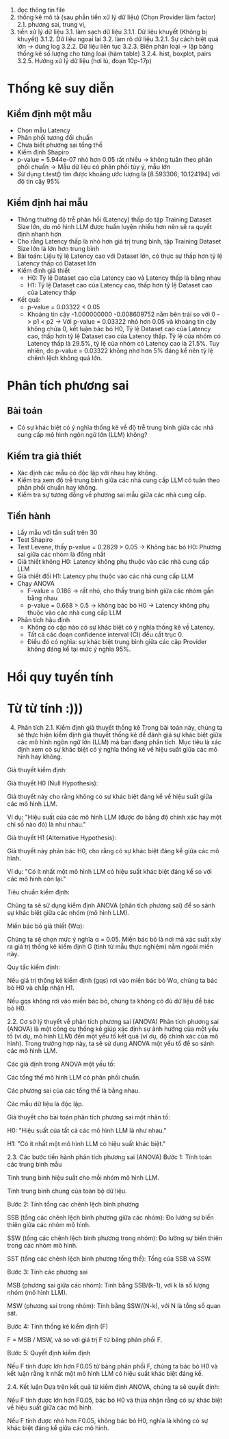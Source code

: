 1. đọc thông tin file
2. thống kê mô tả (sau phần tiền xử lý dữ liệu) (Chọn Provider làm factor)
	2.1. phương sai, trung vị, 
3. tiền xử lý dữ liệu
	3.1. làm sạch dữ liệu
		3.1.1. Dữ liệu khuyết (Không bị khuyết)
		3.1.2. Dữ liệu ngoại lai
	3.2. làm rõ dữ liệu 
		3.2.1. Sự cách biệt quá lớn -> dùng log
		3.2.2. Dữ liệu liên tục
		3.2.3. Biến phân loại -> lập bảng thống kê số lượng cho từng loại (hàm table)
		3.2.4. hist, boxplot, pairs
		3.2.5. Hướng xử lý dữ liệu (hơi lú, đoạn 10p-17p)

# Thống kê suy diễn
## Kiểm định một mẫu
- Chọn mẫu Latency
- Phân phối tương đối chuẩn
- Chưa biết phương sai tổng thể
- Kiểm định Shapiro
- p-value = 5.944e-07 nhỏ hơn 0.05 rất nhiều -> không tuân theo phân phối chuẩn
-> Mẫu dữ liệu có phân phối tùy ý, mẫu lớn
- Sử dụng t.test() tìm được khoảng ước lượng là [8.593306; 10.124194] với độ tin cậy 95%

## Kiểm định hai mẫu
- Thông thường độ trễ phản hồi (Latency) thấp do tập Training Dataset Size lớn, do mô hình LLM được huấn luyện nhiều hơn nên sẽ ra quyết định nhanh hơn
- Cho rằng Latency thấp là nhỏ hơn giá trị trung bình, tập Training Dataset Size lớn là lớn hơn trung bình
- Bài toán: Liệu tỷ lệ Latency cao với Dataset lớn, có thực sự thấp hơn tỷ lệ Latency thấp có Dataset lớn
- Kiểm định giả thiết
	- H0: Tỷ lệ Dataset cao của Latency cao và Latency thấp là bằng nhau
	- H1: Tỷ lệ Dataset cao của Latency cao, thấp hơn tỷ lệ Dataset cao của Latency thấp
- Kết quả:
	- p-value = 0.03322 < 0.05
	- Khoảng tin cậy -1.000000000 -0.008609752 nằm bên trái so với 0 -> p1 < p2
	-> Với p-value = 0.03322 nhỏ hơn 0.05 và khoảng tin cậy không chứa 0, kết luận bác bỏ H0, Tỷ lệ Dataset cao của Latency cao, thấp hơn tỷ lệ Dataset cao của Latency thấp. Tỷ lệ của nhóm có Latency thấp là 29.5%, tỷ lệ của nhóm có Latency cao là 21.5%.
	Tuy nhiên, do p-value = 0.03322 không nhơ hơn 5% đáng kể nên tỷ lệ chênh lệch không quá lớn.

# Phân tích phương sai
## Bài toán
- Có sự khác biệt có ý nghĩa thống kê về độ trễ trung bình giữa các nhà cung cấp mô hình ngôn ngữ lớn (LLM) không?
## Kiểm tra giả thiết
- Xác định các mẫu có độc lập với nhau hay không.
- Kiểm tra xem độ trễ trung bình giữa các nhà cung cấp LLM có tuân theo phân phối chuẩn hay không.
- Kiểm tra sự tương đồng về phương sai mẫu giữa các nhà cung cấp.
## Tiến hành
- Lấy mẫu với tần suất trên 30
- Test Shapiro
- Test Levene, thấy p-value = 0.2829 > 0.05 -> Không bác bỏ H0: Phương sai giữa các nhóm là đồng nhất
- Giả thiết không H0: Latency không phụ thuộc vào các nhà cung cấp LLM
- Giả thiết đối H1: Latency phụ thuộc vào các nhà cung cấp LLM
- Chạy ANOVA
	- F-value = 0.186 -> rất nhỏ, cho thấy trung bình giữa các nhóm gần bằng nhau
	- p-value = 0.668 > 0.5 -> không bác bỏ H0 -> Latency không phụ thuộc vào các nhà cung cấp LLM
- Phân tích hậu định
	- Không có cặp nào có sự khác biệt có ý nghĩa thống kê về Latency.
	- Tất cả các đoạn confidence interval (CI) đều cắt trục 0.
	- Điều đó có nghĩa: sự khác biệt trung bình giữa các cặp Provider không đáng kể tại mức ý nghĩa 95%.

# Hồi quy tuyến tính


# Từ từ tính :)))
4. Phân tích
2.1. Kiểm định giả thuyết thống kê
Trong bài toán này, chúng ta sẽ thực hiện kiểm định giả thuyết thống kê để đánh giá sự khác biệt giữa các mô hình ngôn ngữ lớn (LLM) mà bạn đang phân tích. Mục tiêu là xác định xem có sự khác biệt có ý nghĩa thống kê về hiệu suất giữa các mô hình hay không.

Giả thuyết kiểm định:

Giả thuyết H0 (Null Hypothesis):

Giả thuyết này cho rằng không có sự khác biệt đáng kể về hiệu suất giữa các mô hình LLM.

Ví dụ: "Hiệu suất của các mô hình LLM (được đo bằng độ chính xác hay một chỉ số nào đó) là như nhau."

Giả thuyết H1 (Alternative Hypothesis):

Giả thuyết này phản bác H0, cho rằng có sự khác biệt đáng kể giữa các mô hình.

Ví dụ: "Có ít nhất một mô hình LLM có hiệu suất khác biệt đáng kể so với các mô hình còn lại."

Tiêu chuẩn kiểm định:

Chúng ta sẽ sử dụng kiểm định ANOVA (phân tích phương sai) để so sánh sự khác biệt giữa các nhóm (mô hình LLM).

Miền bác bỏ giả thiết (Wα):

Chúng ta sẽ chọn mức ý nghĩa α = 0.05. Miền bác bỏ là nơi mà xác suất xảy ra giá trị thống kê kiểm định G (tính từ mẫu thực nghiệm) nằm ngoài miền này.

Quy tắc kiểm định:

Nếu giá trị thống kê kiểm định (gqs) rơi vào miền bác bỏ Wα, chúng ta bác bỏ H0 và chấp nhận H1.

Nếu gqs không rơi vào miền bác bỏ, chúng ta không có đủ dữ liệu để bác bỏ H0.

2.2. Cơ sở lý thuyết về phân tích phương sai (ANOVA)
Phân tích phương sai (ANOVA) là một công cụ thống kê giúp xác định sự ảnh hưởng của một yếu tố (ví dụ, mô hình LLM) đến một yếu tố kết quả (ví dụ, độ chính xác của mô hình). Trong trường hợp này, ta sẽ sử dụng ANOVA một yếu tố để so sánh các mô hình LLM.

Các giả định trong ANOVA một yếu tố:

Các tổng thể mô hình LLM có phân phối chuẩn.

Các phương sai của các tổng thể là bằng nhau.

Các mẫu dữ liệu là độc lập.

Giả thuyết cho bài toán phân tích phương sai một nhân tố:

H0: "Hiệu suất của tất cả các mô hình LLM là như nhau."

H1: "Có ít nhất một mô hình LLM có hiệu suất khác biệt."

2.3. Các bước tiến hành phân tích phương sai (ANOVA)
Bước 1: Tính toán các trung bình mẫu

Tính trung bình hiệu suất cho mỗi nhóm mô hình LLM.

Tính trung bình chung của toàn bộ dữ liệu.

Bước 2: Tính tổng các chênh lệch bình phương

SSB (tổng các chênh lệch bình phương giữa các nhóm): Đo lường sự biến thiên giữa các nhóm mô hình.

SSW (tổng các chênh lệch bình phương trong nhóm): Đo lường sự biến thiên trong các nhóm mô hình.

SST (tổng các chênh lệch bình phương tổng thể): Tổng của SSB và SSW.

Bước 3: Tính các phương sai

MSB (phương sai giữa các nhóm): Tính bằng SSB/(k-1), với k là số lượng nhóm (mô hình LLM).

MSW (phương sai trong nhóm): Tính bằng SSW/(N-k), với N là tổng số quan sát.

Bước 4: Tính thống kê kiểm định (F)

F = MSB / MSW, và so với giá trị F từ bảng phân phối F.

Bước 5: Quyết định kiểm định

Nếu F tính được lớn hơn F0.05 từ bảng phân phối F, chúng ta bác bỏ H0 và kết luận rằng ít nhất một mô hình LLM có hiệu suất khác biệt đáng kể.

2.4. Kết luận
Dựa trên kết quả từ kiểm định ANOVA, chúng ta sẽ quyết định:

Nếu F tính được lớn hơn F0.05, bác bỏ H0 và thừa nhận rằng có sự khác biệt về hiệu suất giữa các mô hình.

Nếu F tính được nhỏ hơn F0.05, không bác bỏ H0, nghĩa là không có sự khác biệt đáng kể giữa các mô hình.